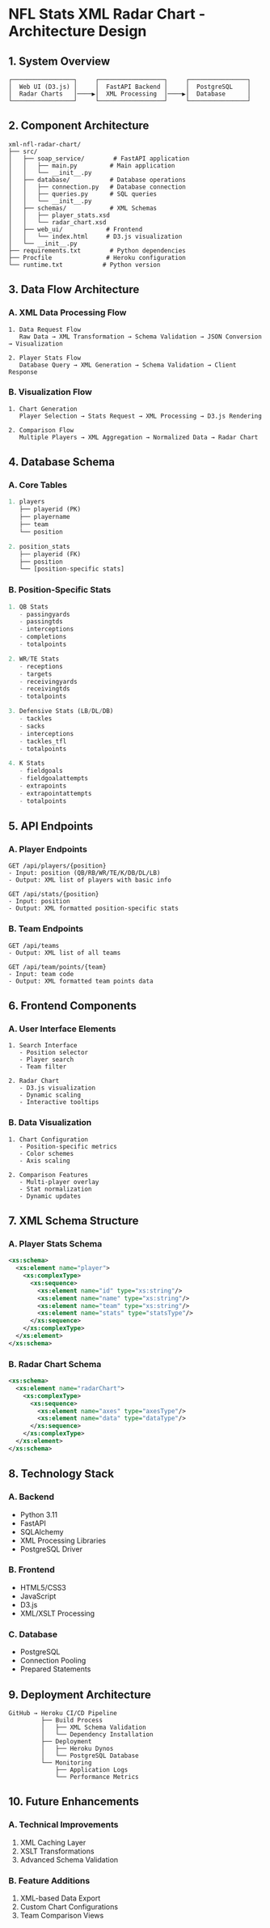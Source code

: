 # NFL Stats XML Radar Chart - Architecture Design

## 1. System Overview
```
┌─────────────────┐     ┌──────────────────┐     ┌────────────────┐
│  Web UI (D3.js) │     │  FastAPI Backend │     │  PostgreSQL    │
│  Radar Charts   │────▶│  XML Processing  │────▶│  Database      │
└─────────────────┘     └──────────────────┘     └────────────────┘
```

## 2. Component Architecture
```
xml-nfl-radar-chart/
├── src/
│   ├── soap_service/        # FastAPI application
│   │   ├── main.py         # Main application
│   │   └── __init__.py
│   ├── database/           # Database operations
│   │   ├── connection.py   # Database connection
│   │   ├── queries.py      # SQL queries
│   │   └── __init__.py
│   ├── schemas/            # XML Schemas
│   │   ├── player_stats.xsd
│   │   └── radar_chart.xsd
│   ├── web_ui/            # Frontend
│   │   └── index.html     # D3.js visualization
│   └── __init__.py
├── requirements.txt        # Python dependencies
├── Procfile               # Heroku configuration
└── runtime.txt           # Python version
```

## 3. Data Flow Architecture

### A. XML Data Processing Flow
```
1. Data Request Flow
   Raw Data → XML Transformation → Schema Validation → JSON Conversion → Visualization

2. Player Stats Flow
   Database Query → XML Generation → Schema Validation → Client Response
```

### B. Visualization Flow
```
1. Chart Generation
   Player Selection → Stats Request → XML Processing → D3.js Rendering

2. Comparison Flow
   Multiple Players → XML Aggregation → Normalized Data → Radar Chart
```

## 4. Database Schema

### A. Core Tables
```sql
1. players
   ├── playerid (PK)
   ├── playername
   ├── team
   └── position

2. position_stats
   ├── playerid (FK)
   ├── position
   └── [position-specific stats]
```

### B. Position-Specific Stats
```sql
1. QB Stats
   - passingyards
   - passingtds
   - interceptions
   - completions
   - totalpoints

2. WR/TE Stats
   - receptions
   - targets
   - receivingyards
   - receivingtds
   - totalpoints

3. Defensive Stats (LB/DL/DB)
   - tackles
   - sacks
   - interceptions
   - tackles_tfl
   - totalpoints

4. K Stats
   - fieldgoals
   - fieldgoalattempts
   - extrapoints
   - extrapointattempts
   - totalpoints
```

## 5. API Endpoints

### A. Player Endpoints
```
GET /api/players/{position}
- Input: position (QB/RB/WR/TE/K/DB/DL/LB)
- Output: XML list of players with basic info

GET /api/stats/{position}
- Input: position
- Output: XML formatted position-specific stats
```

### B. Team Endpoints
```
GET /api/teams
- Output: XML list of all teams

GET /api/team/points/{team}
- Input: team code
- Output: XML formatted team points data
```

## 6. Frontend Components

### A. User Interface Elements
```
1. Search Interface
   - Position selector
   - Player search
   - Team filter

2. Radar Chart
   - D3.js visualization
   - Dynamic scaling
   - Interactive tooltips
```

### B. Data Visualization
```
1. Chart Configuration
   - Position-specific metrics
   - Color schemes
   - Axis scaling

2. Comparison Features
   - Multi-player overlay
   - Stat normalization
   - Dynamic updates
```

## 7. XML Schema Structure

### A. Player Stats Schema
```xml
<xs:schema>
  <xs:element name="player">
    <xs:complexType>
      <xs:sequence>
        <xs:element name="id" type="xs:string"/>
        <xs:element name="name" type="xs:string"/>
        <xs:element name="team" type="xs:string"/>
        <xs:element name="stats" type="statsType"/>
      </xs:sequence>
    </xs:complexType>
  </xs:element>
</xs:schema>
```

### B. Radar Chart Schema
```xml
<xs:schema>
  <xs:element name="radarChart">
    <xs:complexType>
      <xs:sequence>
        <xs:element name="axes" type="axesType"/>
        <xs:element name="data" type="dataType"/>
      </xs:sequence>
    </xs:complexType>
  </xs:element>
</xs:schema>
```

## 8. Technology Stack

### A. Backend
- Python 3.11
- FastAPI
- SQLAlchemy
- XML Processing Libraries
- PostgreSQL Driver

### B. Frontend
- HTML5/CSS3
- JavaScript
- D3.js
- XML/XSLT Processing

### C. Database
- PostgreSQL
- Connection Pooling
- Prepared Statements

## 9. Deployment Architecture
```
GitHub → Heroku CI/CD Pipeline
         ├── Build Process
         │   ├── XML Schema Validation
         │   └── Dependency Installation
         ├── Deployment
         │   ├── Heroku Dynos
         │   └── PostgreSQL Database
         └── Monitoring
             ├── Application Logs
             └── Performance Metrics
```

## 10. Future Enhancements

### A. Technical Improvements
1. XML Caching Layer
2. XSLT Transformations
3. Advanced Schema Validation

### B. Feature Additions
1. XML-based Data Export
2. Custom Chart Configurations
3. Team Comparison Views 
